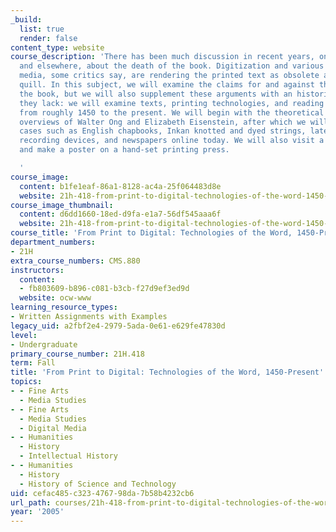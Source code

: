 ```yaml
---
_build:
  list: true
  render: false
content_type: website
course_description: 'There has been much discussion in recent years, on this campus
  and elsewhere, about the death of the book. Digitization and various forms of electronic
  media, some critics say, are rendering the printed text as obsolete as the writing
  quill. In this subject, we will examine the claims for and against the demise of
  the book, but we will also supplement these arguments with an historical perspective
  they lack: we will examine texts, printing technologies, and reading communities
  from roughly 1450 to the present. We will begin with the theoretical and historical
  overviews of Walter Ong and Elizabeth Eisenstein, after which we will study specific
  cases such as English chapbooks, Inkan knotted and dyed strings, late nineteenth-century
  recording devices, and newspapers online today. We will also visit a rare book library
  and make a poster on a hand-set printing press.

  '
course_image:
  content: b1fe1eaf-86a1-8128-ac4a-25f064483d8e
  website: 21h-418-from-print-to-digital-technologies-of-the-word-1450-present-fall-2005
course_image_thumbnail:
  content: d6dd1660-18ed-d9fa-e1a7-56df545aaa6f
  website: 21h-418-from-print-to-digital-technologies-of-the-word-1450-present-fall-2005
course_title: 'From Print to Digital: Technologies of the Word, 1450-Present'
department_numbers:
- 21H
extra_course_numbers: CMS.880
instructors:
  content:
  - fb803609-b896-c081-b3cb-f27d9ef3ed9d
  website: ocw-www
learning_resource_types:
- Written Assignments with Examples
legacy_uid: a2fbf2e4-2979-5ada-0e61-e629fe47830d
level:
- Undergraduate
primary_course_number: 21H.418
term: Fall
title: 'From Print to Digital: Technologies of the Word, 1450-Present'
topics:
- - Fine Arts
  - Media Studies
- - Fine Arts
  - Media Studies
  - Digital Media
- - Humanities
  - History
  - Intellectual History
- - Humanities
  - History
  - History of Science and Technology
uid: cefac485-c323-4767-98da-7b58b4232cb6
url_path: courses/21h-418-from-print-to-digital-technologies-of-the-word-1450-present-fall-2005
year: '2005'
---
```

